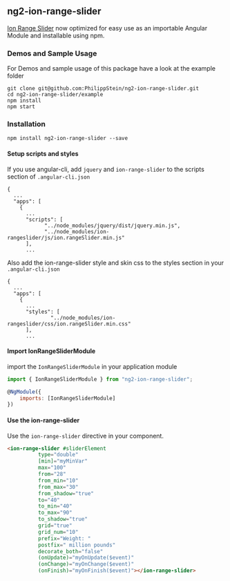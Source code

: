 ## ng2-ion-range-slider
[Ion Range Slider](https://github.com/IonDen/ion.rangeSlider) now optimized for easy use as an importable Angular Module and installable using npm.

### Demos and Sample Usage

For Demos and sample usage of this package have a look at the example folder

```
git clone git@github.com:PhilippStein/ng2-ion-range-slider.git
cd ng2-ion-range-slider/example
npm install
npm start
```

### Installation
```
npm install ng2-ion-range-slider --save
```

#### Setup scripts and styles
If you use angular-cli, add ``jquery`` and ``ion-range-slider`` to the scripts section of ``.angular-cli.json``
```
{
  ...
  "apps": [
    {
      ...
      "scripts": [
            "../node_modules/jquery/dist/jquery.min.js",
            "../node_modules/ion-rangeslider/js/ion.rangeSlider.min.js"
      ],
      ...
```

Also add the ion-range-slider style and skin css to the styles section in your ``.angular-cli.json``
```
{
  ...
  "apps": [
    {
      ...
      "styles": [
              "../node_modules/ion-rangeslider/css/ion.rangeSlider.min.css"
      ],
      ...
```



#### Import IonRangeSliderModule
import the `IonRangeSliderModule` in your application module

``` javascript
import { IonRangeSliderModule } from "ng2-ion-range-slider";

@NgModule({
    imports: [IonRangeSliderModule]
})

```
#### Use the ion-range-slider
Use the `ion-range-slider` directive in your component.

``` html
<ion-range-slider #sliderElement
          type="double"
          [min]="myMinVar"
          max="100"
          from="28"
          from_min="10"
          from_max="30"
          from_shadow="true"
          to="40"
          to_min="40"
          to_max="90"
          to_shadow="true"
          grid="true"
          grid_num="10"
          prefix="Weight: "
          postfix=" million pounds"
          decorate_both="false"
          (onUpdate)="myOnUpdate($event)"
          (onChange)="myOnChange($event)"
          (onFinish)="myOnFinish($event)"></ion-range-slider>
```
